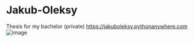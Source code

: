 # Jakub-Oleksy
Thesis for my bachelor (private)
https://jakuboleksy.pythonanywhere.com
![image](https://github.com/JakubOleksy1/Jakub-Oleksy/assets/128323350/742e5bc4-3ad4-4f01-92f4-cb8cbf7e2ea5)
